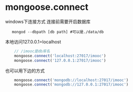 # mongoose.connect
windows下连接方式
连接前需要开启数据库
```
   mongod --dbpath [db path] #可以是./data/db 
```
本地访问127.0.0.1=localhost
```js
    // /imooc是db库名
    mongoose.connect('localhost:27017/imooc')
    mongoose.connect('127.0.0.1:27017/imooc')
```
也可以用下边的方式
```js
    mongoose.connect('mongodb://localhost:27017/imooc')
    mongoose.connect('mongodb://127.0.0.1:27017/imooc')
```
 
 
 
 
 
 
 
 
 
 
 
 
 
 
 
 
 
 
 
 
 
